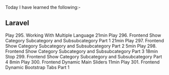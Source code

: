 Today I have learned the following:-

## Laravel
Play
295. Working With Multiple Language
21min
Play
296. Frontend Show Category Subcategory and Subsubcategory Part 1
21min
Play
297. Frontend Show Category Subcategory and Subsubcategory Part 2
5min
Play
298. Frontend Show Category Subcategory and Subsubcategory Part 3
18min
Stop
299. Frontend Show Category Subcategory and Subsubcategory Part 4
8min
Play
300. Frontend Dynamic Main Sliders
11min
Play
301. Frontend Dynamic Bootstrap Tabs Part 1